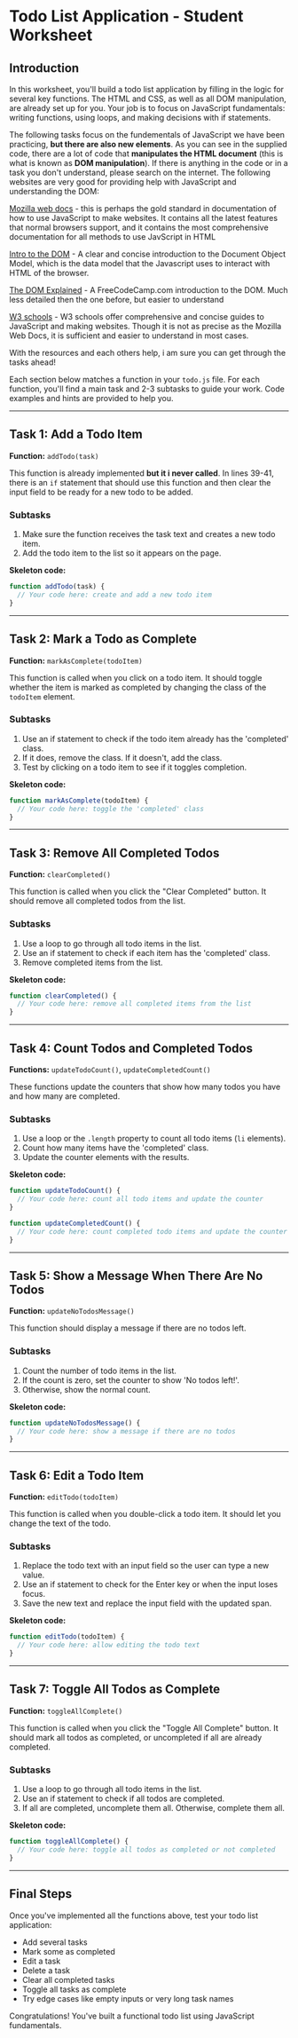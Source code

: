 # Todo List Application - Student Worksheet

## Introduction

In this worksheet, you'll build a todo list application by filling in the logic for several key functions. The HTML and CSS, as well as all DOM manipulation, are already set up for you. Your job is to focus on JavaScript fundamentals: writing functions, using loops, and making decisions with if statements.

The following tasks focus on the fundementals of JavaScript we have been practicing, **but there are also new elements**. As you can see in the supplied code, there are a lot of code that **manipulates the HTML document** (this is what is known as **DOM manipulation**). If there is anything in the code or in a task you don't understand, please search on the internet. The following websites are very good for providing help with JavaScript and understanding the DOM:

[Mozilla web docs](https://developer.mozilla.org/en-US/docs/Web/JavaScript) - this is perhaps the gold standard in documentation of how to use JavaScript to make websites. It contains all the latest features that normal browsers support, and it contains the most comprehensive documentation for all methods to use JavScript in HTML

[Intro to the DOM](https://developer.mozilla.org/en-US/docs/Web/API/Document_Object_Model/Introduction) - A clear and concise introduction to the Document Object Model, which is the data model that the Javascript uses to interact with HTML of the browser.

[The DOM Explained](https://www.freecodecamp.org/news/dom-explained-everything-you-need-to-know-about-the-document-object-model/) - A FreeCodeCamp.com introduction to the DOM. Much less detailed then the one before, but easier to understand

[W3 schools](https://www.w3schools.com/js/default.asp) - W3 schools offer comprehensive and concise guides to JavaScript and making websites. Though it is not as precise as the Mozilla Web Docs, it is sufficient and easier to understand in most cases.

With the resources and each others help, i am sure you can get through the tasks ahead!

Each section below matches a function in your `todo.js` file. For each function, you'll find a main task and 2-3 subtasks to guide your work. Code examples and hints are provided to help you.

---

## Task 1: Add a Todo Item

**Function:** `addTodo(task)`

This function is already implemented **but it i never called**. In lines 39-41, there is an `if` statement that should use this function and then clear the input field to be ready for a new todo to be added.

### Subtasks

1. Make sure the function receives the task text and creates a new todo item.
2. Add the todo item to the list so it appears on the page.

**Skeleton code:**

```javascript
function addTodo(task) {
  // Your code here: create and add a new todo item
}
```

---

## Task 2: Mark a Todo as Complete

**Function:** `markAsComplete(todoItem)`

This function is called when you click on a todo item. It should toggle whether the item is marked as completed by changing the class of the `todoItem` element.

### Subtasks

1. Use an if statement to check if the todo item already has the 'completed' class.
2. If it does, remove the class. If it doesn't, add the class.
3. Test by clicking on a todo item to see if it toggles completion.

**Skeleton code:**

```javascript
function markAsComplete(todoItem) {
  // Your code here: toggle the 'completed' class
}
```

---

## Task 3: Remove All Completed Todos

**Function:** `clearCompleted()`

This function is called when you click the "Clear Completed" button. It should remove all completed todos from the list.

### Subtasks

1. Use a loop to go through all todo items in the list.
2. Use an if statement to check if each item has the 'completed' class.
3. Remove completed items from the list.

**Skeleton code:**

```javascript
function clearCompleted() {
  // Your code here: remove all completed items from the list
}
```

---

## Task 4: Count Todos and Completed Todos

**Functions:** `updateTodoCount()`, `updateCompletedCount()`

These functions update the counters that show how many todos you have and how many are completed.

### Subtasks

1. Use a loop or the `.length` property to count all todo items (`li` elements).
2. Count how many items have the 'completed' class.
3. Update the counter elements with the results.

**Skeleton code:**

```javascript
function updateTodoCount() {
  // Your code here: count all todo items and update the counter
}

function updateCompletedCount() {
  // Your code here: count completed todo items and update the counter
}
```

---

## Task 5: Show a Message When There Are No Todos

**Function:** `updateNoTodosMessage()`

This function should display a message if there are no todos left.

### Subtasks

1. Count the number of todo items in the list.
2. If the count is zero, set the counter to show 'No todos left!'.
3. Otherwise, show the normal count.

**Skeleton code:**

```javascript
function updateNoTodosMessage() {
  // Your code here: show a message if there are no todos
}
```

---

## Task 6: Edit a Todo Item

**Function:** `editTodo(todoItem)`

This function is called when you double-click a todo item. It should let you change the text of the todo.

### Subtasks

1. Replace the todo text with an input field so the user can type a new value.
2. Use an if statement to check for the Enter key or when the input loses focus.
3. Save the new text and replace the input field with the updated span.

**Skeleton code:**

```javascript
function editTodo(todoItem) {
  // Your code here: allow editing the todo text
}
```

---

## Task 7: Toggle All Todos as Complete

**Function:** `toggleAllComplete()`

This function is called when you click the "Toggle All Complete" button. It should mark all todos as completed, or uncompleted if all are already completed.

### Subtasks

1. Use a loop to go through all todo items in the list.
2. Use an if statement to check if all todos are completed.
3. If all are completed, uncomplete them all. Otherwise, complete them all.

**Skeleton code:**

```javascript
function toggleAllComplete() {
  // Your code here: toggle all todos as completed or not completed
}
```

---

## Final Steps

Once you've implemented all the functions above, test your todo list application:

- Add several tasks
- Mark some as completed
- Edit a task
- Delete a task
- Clear all completed tasks
- Toggle all tasks as complete
- Try edge cases like empty inputs or very long task names

Congratulations! You've built a functional todo list using JavaScript fundamentals.
